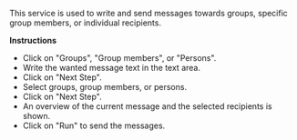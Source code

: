 This service is used to write and send messages towards groups, specific group members, or individual recipients.

**Instructions**

* Click on "Groups", "Group members", or "Persons".
* Write the wanted message text in the text area.
* Click on "Next Step".
* Select groups, group members, or persons.
* Click on "Next Step".
* An overview of the current message and the selected recipients is shown.
* Click on "Run" to send the messages.
